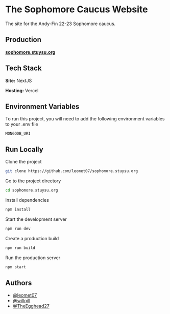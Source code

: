 # The Sophomore Caucus Website

The site for the Andy-Fin 22-23 Sophomore caucus.

## Production

[**sophomore.stuysu.org**](https://sophomore.stuysu.org)

## Tech Stack

**Site:** NextJS

**Hosting:** Vercel

## Environment Variables

To run this project, you will need to add the following environment variables to your .env file

`MONGODB_URI`

## Run Locally

Clone the project

```bash
git clone https://github.com/leomet07/sophomore.stuysu.org
```

Go to the project directory

```bash
cd sophomore.stuysu.org
```

Install dependencies

```bash
npm install
```

Start the development server

```bash
npm run dev
```

Create a production build

```bash
npm run build
```

Run the production server

```bash
npm start
```

## Authors

-   [@leomet07](https://www.github.com/leomet07)
-   [@willpill](https://www.github.com/willpill)
-   [@TheEgghead27](https://www.github.com/TheEgghead27)
